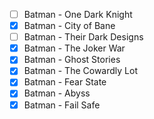 - [ ] Batman - One Dark Knight
- [X] Batman - City of Bane
- [ ] Batman - Their Dark Designs
- [X] Batman - The Joker War
- [X] Batman - Ghost Stories
- [X] Batman - The Cowardly Lot
- [X] Batman - Fear State
- [X] Batman - Abyss
- [x] Batman - Fail Safe
